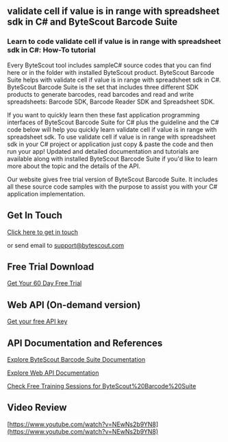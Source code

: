 ## validate cell if value is in range with spreadsheet sdk in C# and ByteScout Barcode Suite

### Learn to code validate cell if value is in range with spreadsheet sdk in C#: How-To tutorial

Every ByteScout tool includes sampleC# source codes that you can find here or in the folder with installed ByteScout product. ByteScout Barcode Suite helps with validate cell if value is in range with spreadsheet sdk in C#. ByteScout Barcode Suite is the set that includes three different SDK products to generate barcodes, read barcodes and read and write spreadsheets: Barcode SDK, Barcode Reader SDK and Spreadsheet SDK.

If you want to quickly learn then these fast application programming interfaces of ByteScout Barcode Suite for C# plus the guideline and the C# code below will help you quickly learn validate cell if value is in range with spreadsheet sdk. To use validate cell if value is in range with spreadsheet sdk in your C# project or application just copy & paste the code and then run your app! Updated and detailed documentation and tutorials are available along with installed ByteScout Barcode Suite if you'd like to learn more about the topic and the details of the API.

Our website gives free trial version of ByteScout Barcode Suite. It includes all these source code samples with the purpose to assist you with your C# application implementation.

## Get In Touch

[Click here to get in touch](https://bytescout.zendesk.com/hc/en-us/requests/new?subject=ByteScout%20Barcode%20Suite%20Question)

or send email to [support@bytescout.com](mailto:support@bytescout.com?subject=ByteScout%20Barcode%20Suite%20Question) 

## Free Trial Download

[Get Your 60 Day Free Trial](https://bytescout.com/download/web-installer?utm_source=github-readme)

## Web API (On-demand version)

[Get your free API key](https://pdf.co/documentation/api?utm_source=github-readme)

## API Documentation and References

[Explore ByteScout Barcode Suite Documentation](https://bytescout.com/documentation/index.html?utm_source=github-readme)

[Explore Web API Documentation](https://pdf.co/documentation/api?utm_source=github-readme)

[Check Free Training Sessions for ByteScout%20Barcode%20Suite](https://academy.bytescout.com/)

## Video Review

[https://www.youtube.com/watch?v=NEwNs2b9YN8](https://www.youtube.com/watch?v=NEwNs2b9YN8)